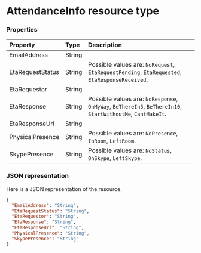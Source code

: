 # AttendanceInfo resource type




### Properties
| Property	   | Type	|Description|
|:---------------|:--------|:----------|
|EmailAddress|String||
|EtaRequestStatus|String| Possible values are: `NoRequest`, `EtaRequestPending`, `EtaRequested`, `EtaResponseReceived`.|
|EtaRequestor|String||
|EtaResponse|String| Possible values are: `NoResponse`, `OnMyWay`, `BeThereIn5`, `BeThereIn10`, `StartWithoutMe`, `CantMakeIt`.|
|EtaResponseUrl|String||
|PhysicalPresence|String| Possible values are: `NoPresence`, `InRoom`, `LeftRoom`.|
|SkypePresence|String| Possible values are: `NoStatus`, `OnSkype`, `LeftSkype`.|

### JSON representation

Here is a JSON representation of the resource.

<!-- {
  "blockType": "resource",
  "optionalProperties": [

  ],
  "@odata.type": "microsoft.graph.AttendanceInfo"
}-->

```json
{
  "EmailAddress": "String",
  "EtaRequestStatus": "String",
  "EtaRequestor": "String",
  "EtaResponse": "String",
  "EtaResponseUrl": "String",
  "PhysicalPresence": "String",
  "SkypePresence": "String"
}

```

<!-- uuid: 8fcb5dbc-d5aa-4681-8e31-b001d5168d79
2015-10-25 14:57:30 UTC -->
<!-- {
  "type": "#page.annotation",
  "description": "AttendanceInfo resource",
  "keywords": "",
  "section": "documentation",
  "tocPath": ""
}-->